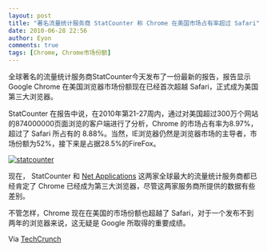 ```yaml
---
layout: post
title: "著名流量统计服务商 StatCounter 称 Chrome 在美国市场占有率超过 Safari"
date: 2010-06-28 22:56
author: Eyon
comments: true
tags: [Chrome, Chrome市场份额]
---
```

全球著名的流量统计服务商StatCounter今天发布了一份最新的报告，报告显示 Google Chrome 在美国浏览器市场份额现在已经首次超越 Safari，正式成为美国第三大浏览器。

StatCounter 在报告中说，在2010年第21-27周内，通过对美国超过300万个网站的874000000页面浏览的客户端进行了分析，Chrome 的市场占有率为8.97%，超过了 Safari 所占有的 8.88%。当然，IE浏览器仍然是浏览器市场的主导者，市场份额为52%，接下来是占据28.5%的FireFox。

<a href="http://img.chromi.org/2010/06/statcounter.png">![](http://img.chromi.org/2010/06/statcounter-550x348.png "statcounter")</a>

现在， StatCounter 和 [Net Applications](http://www.chromi.org/archives/2699) 这两家全球最大的流量统计服务商都已经肯定了 Chrome 已经成为第三大浏览器，尽管这两家服务商所提供的数据有些差别。

不管怎样，Chrome 现在在美国的市场份额也超越了 Safari，对于一个发布不到两年的浏览器来说，这无疑是 Google 所取得的重要成绩。

Via [TechCrunch](http://techcrunch.com/2010/06/28/statcounter-chrome-now-bigger-than-safari-in-the-us-too/)

